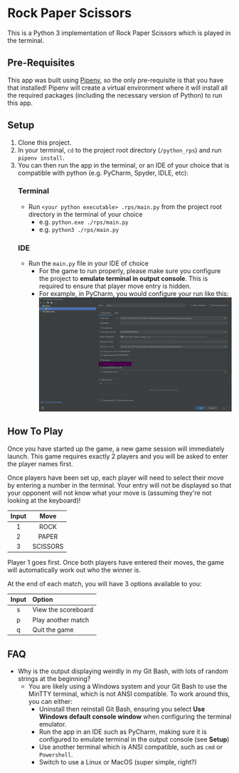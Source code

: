 # Rock Paper Scissors
This is a Python 3 implementation of Rock Paper Scissors which is played in the terminal.

## Pre-Requisites
This app was built using [Pipenv](https://docs.pipenv.org/), so the only pre-requisite is that you have that installed!
Pipenv will create a virtual environment where it will install all the required packages (including the necessary version 
of Python) to run this app.

## Setup
1) Clone this project.
2) In your terminal, `cd` to the project root directory (`/python_rps`) and run `pipenv install`.
3) You can then run the app in the terminal, or an IDE of your choice that is compatible with python (e.g. PyCharm, 
   Spyder, IDLE, etc):
    ### Terminal
    * Run `<your python executable> .rps/main.py` from the project root directory in the terminal of your choice
        * e.g. `python.exe ./rps/main.py`
        * e.g. `python3 ./rps/main.py`
    ### IDE
    * Run the `main.py` file in your IDE of choice
        * For the game to run properly, please make sure you configure the project to **emulate terminal in output 
          console**. This is required to ensure that player move entry is hidden.
        * For example, in PyCharm, you would configure your run like this:
        ![img.png](assets/pycharm_config_screenshot.png)

## How To Play
Once you have started up the game, a new game session will immediately launch. This game requires exactly 2 players and 
you will be asked to enter the player names first.

Once players have been set up, each player will need to select their move by entering a number in the terminal. Your
entry will not be displayed so that your opponent will not know what your move is (assuming they're not looking at the
keyboard)!

| Input | Move     |
|:-----:|:--------:|
|   1   | ROCK     |
|   2   | PAPER    |
|   3   | SCISSORS |

Player 1 goes first. Once both players have entered their moves, the game will automatically work out who the winner is.

At the end of each match, you will have 3 options available to you:

| Input | Option                |
|:-----:|:----------------------|
|   s   | View the scoreboard   |
|   p   | Play another match    |
|   q   | Quit the game         |

## FAQ
* Why is the output displaying weirdly in my Git Bash, with lots of random strings at the beginning?
  * You are likely using a Windows system and your Git Bash to use the MinTTY terminal, which is not ANSI compatible.
    To work around this, you can either:
      * Uninstall then reinstall Git Bash, ensuring you select **Use Windows default console window**
        when configuring the terminal emulator.
      * Run the app in an IDE such as PyCharm, making sure it is configured to emulate terminal in the output console 
        (see **Setup**)
      * Use another terminal which is ANSI compatible, such as `cmd` or `Powershell`.
      * Switch to use a Linux or MacOS (super simple, right?) 